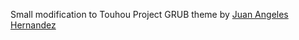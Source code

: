 Small modification to Touhou Project GRUB theme by [Juan Angeles Hernandez](https://github.com/JohnKun136NVCP)